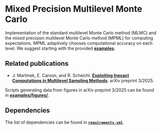 # Mixed Precision Multilevel Monte Carlo
Implementation of the standard multilevel Monte Carlo method (MLMC) and the mixed precision multilevel Monte Carlo method (MPML) for computing expectations. MPML adaptively chooses computational accuracy on each level. We suggest starting with the provided **[examples](./examples/)**.
## Related publications
* J. Martínek, E. Carson, and R. Scheichl. **[Exploiting Inexact Computations in Multilevel Sampling Methods](https://arxiv.org/abs/2503.05533)**. arXiv preprint 3/2025.

Scripts generating data from figures in arXiv preprint 3/2025 can be found in **[examples/figures/](./examples/figures/)**.
## Dependencies
The list of dependencies can be found in **[`requirements.yml`](./requirements.yml)**.